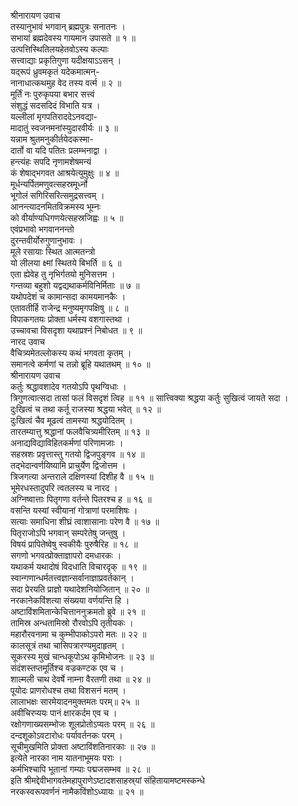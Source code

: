 श्रीनारायण उवाच  
तस्यानुभावं भगवान् ब्रह्मपुत्रः सनातनः ।  
सभायां ब्रह्मदेवस्य गायमान उपासते ॥ १ ॥  
उत्पत्तिस्थितिलयहेतवोऽस्य कल्पाः  
     सत्त्वाद्याः प्रकृतिगुणा यदीक्षयाऽऽसन् ।  
यद्‌रूपं ध्रुवमकृतं यदेकमात्मन्-  
     नानाधात्कथमुह वेद तस्य वर्त्म ॥ २ ॥  
मूर्तिं नः पुरुकृपया बभार सत्त्वं  
     संशुद्धं सदसदिदं विभाति यत्र ।  
यल्लीलां मृगपतिराददेऽनवद्या-  
     मादातुं स्वजनमनांस्युदारवीर्यः ॥ ३ ॥  
यन्नाम श्रुतमनुकीर्तयेदकस्मा-  
     दार्तो वा यदि पतितः प्रलम्भनाद्वा ।  
हन्त्यंहः सपदि नृणामशेषमन्यं  
     कं शेषाद्भगवत आश्रयेत्युमुक्षुः ॥ ४ ॥  
मूर्धन्यर्पितमणुवत्सहस्रमूर्ध्नो  
     भूगोलं सगिरिसरित्समुद्रसत्त्वम् ।  
आनन्त्यादनमितविक्रमस्य भूम्नः  
     को वीर्याण्यधिगणयेत्सहस्रजिह्वः ॥ ५ ॥  
एवंप्रभावो भगवाननन्तो  
     दुरन्तवीर्योरुगुणानुभावः ।  
मूले रसायाः स्थित आत्मतन्त्रो  
     यो लीलया क्ष्मां स्थितये बिभर्ति ॥ ६ ॥  
एता ह्येवेह तु नृभिर्गतयो मुनिसत्तम ।  
गन्तव्या बहुशो यद्वद्यथाकर्मविनिर्मिताः ॥ ७ ॥  
यथोपदेशं च कामान्सदा कामयमानकैः ।  
एतावतीर्हि राजेन्द्र मनुष्यमृगपक्षिषु ॥ ८ ॥  
विपाकगतयः प्रोक्ता धर्मस्य वशगास्तथा ।  
उच्चावचा विसदृशा यथाप्रश्नं निबोधत ॥ ९ ॥  
नारद उवाच  
वैचित्र्यमेतल्लोकस्य कथं भगवता कृतम् ।  
समानत्वे कर्मणां च तन्नो ब्रूहि यथातथम् ॥ १० ॥  
श्रीनारायण उवाच  
कर्तुः श्रद्धावशादेव गतयोऽपि पृथग्विधाः ।  
त्रिगुणत्वात्सदा तासां फलं विसदृशं त्विह ॥ ११ ॥
सात्त्विक्या श्रद्धया कर्तुः सुखित्वं जायते सदा ।  
दुःखित्वं च तथा कर्तू राजस्या श्रद्धया भवेत् ॥ १२ ॥  
दुःखित्वं चैव मूढत्वं तामस्या श्रद्धयोदितम् ।  
तारतम्यात्तु श्रद्धानां फलवैचित्र्यमीरितम् ॥ १३ ॥  
अनाद्यविद्याविहितकर्मणां परिणामजाः ।  
सहस्रशः प्रवृत्तास्तु गतयो द्विजपुङ्गव ॥ १४ ॥  
तद्भेदान्वर्णयिष्यामि प्राचुर्येण द्विजोत्तम ।  
त्रिजगत्या अन्तराले दक्षिणस्यां दिशीह वै ॥ १५ ॥  
भूमेरधस्तादुपरि त्वतलस्य च नारद ।  
अग्निष्वात्ताः पितृगणा वर्तन्ते पितरश्च ह ॥ १६ ॥  
वसन्ति यस्यां स्वीयानां गोत्राणां परमाशिषः ।  
सत्याः समाधिना शीघ्रं त्वाशासानाः परेण वै ॥ १७ ॥  
पितृराजोऽपि भगवान् सम्परेतेषु जन्तुषु ।  
विषयं प्रापितेष्वेषु स्वकीयैः पुरुषैरिह ॥ १८ ॥  
सगणो भगवत्प्रोक्ताज्ञापरो दमधारकः ।  
यथाकर्म यथादोषं विदधाति विचारदृक् ॥ १९ ॥  
स्वान्गणान्धर्मतत्त्वज्ञान्सर्वानाज्ञाप्रवर्तकान् ।  
सदा प्रेरयति प्राज्ञो यथादेशनियोजितान् ॥ २० ॥  
नरकानेकविंशत्या संख्यया वर्णयन्ति हि ।  
अष्टाविंशमितान्केचित्ताननुक्रमतो ब्रुवे ॥ २१ ॥  
तामिस्र अन्धतामिस्रो रौरवोऽपि तृतीयकः ।  
महारौरवनामा च कुम्भीपाकोऽपरो मतः ॥ २२ ॥  
कालसूत्रं तथा चासिपत्रारण्यमुदाहृतम् ।  
सूकरस्य मुखं चान्धकूपोऽथ कृमिभोजनः ॥ २३ ॥  
संदंशस्तप्तमूर्तिश्च वज्रकण्टक एव च ।  
शाल्मली चाथ देवर्षे नाम्ना वैरतणी तथा ॥ २४ ॥  
पूयोदः प्राणरोधश्च तथा विशसनं मतम् ।  
लालाभक्षः सारमेयादनमुक्तमतः परम्॥ २५ ॥  
अवीचिरप्ययः पानं क्षारकर्दम एव च ।  
रक्षोगणाख्यसम्भोजः शूलप्रोतोऽप्यतः परम् ॥ २६ ॥  
दन्दशूकोऽवटारोधः पर्यावर्तनकः परम् ।  
सूचीमुखमिति प्रोक्ता अष्टाविंशतिनारकाः ॥ २७ ॥  
इत्येते नारका नाम यातनाभूमयः पराः ।  
कर्मभिश्चापि भूतानां गम्याः पद्मजसम्भव ॥ २८ ॥  
इति श्रीमद्देवीभागवतेमहापुराणेऽष्टादशसाहस्र्यां संहितायामष्टमस्कन्धे  
नरकस्वरूपवर्णनं नामैकविंशोऽध्यायः ॥ २१ ॥
